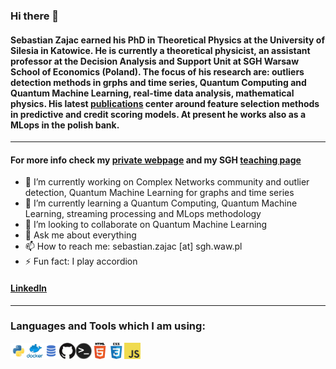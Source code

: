 ### Hi there 👋 

#### Sebastian Zajac earned his PhD in Theoretical Physics at the University of Silesia in Katowice. He is currently a theoretical physicist, an assistant professor at the Decision Analysis and Support Unit at SGH Warsaw School of Economics (Poland). The focus of his research are: outliers detection methods in grphs and time series, Quantum Computing and Quantum Machine Learning, real-time data analysis, mathematical physics. His latest [publications](https://scholar.google.pl/citations?user=Ttb9GbAAAAAJ&hl=pl) center around feature selection methods in predictive and credit scoring models. At present he works also as a MLops in the polish bank. 
---
#### For more info check my [private webpage](https://sebastianzajac.pl) and my SGH [teaching page](https://sebkaz-teaching.github.io)


- 🔭 I’m currently working on Complex Networks community and outlier detection, Quantum Machine Learning for graphs and time series
- 🌱 I’m currently learning a Quantum Computing, Quantum Machine Learning, streaming processing and MLops methodology
- 👯 I’m looking to collaborate on Quantum Machine Learning 
- 💬 Ask me about everything
- 📫 How to reach me: sebastian.zajac [at] sgh.waw.pl
- ⚡ Fun fact: I play accordion 


#### [LinkedIn](https://www.linkedin.com/in/sebastian-zając-b4b834b3)
---
### Languages and Tools which I am using:

<img align="left" alt="Python" width="26px" src="https://raw.githubusercontent.com/github/explore/80688e429a7d4ef2fca1e82350fe8e3517d3494d/topics/python/python.png" />
<img align="left" alt="Docker" width="26px" src="https://raw.githubusercontent.com/github/explore/80688e429a7d4ef2fca1e82350fe8e3517d3494d/topics/docker/docker.png" />
<img align="left" alt="SQL" width="26px" 
src="https://raw.githubusercontent.com/github/explore/80688e429a7d4ef2fca1e82350fe8e3517d3494d/topics/sql/sql.png" />
<img align="left" alt="GitHub" width="26px" src="https://raw.githubusercontent.com/github/explore/78df643247d429f6cc873026c0622819ad797942/topics/github/github.png" />
<img align="left" alt="Terminal" width="26px" src="https://raw.githubusercontent.com/github/explore/80688e429a7d4ef2fca1e82350fe8e3517d3494d/topics/terminal/terminal.png" />
<img align="left" alt="HTML5" width="26px" src="https://raw.githubusercontent.com/github/explore/80688e429a7d4ef2fca1e82350fe8e3517d3494d/topics/html/html.png" />
<img align="left" alt="CSS3" width="26px" src="https://raw.githubusercontent.com/github/explore/80688e429a7d4ef2fca1e82350fe8e3517d3494d/topics/css/css.png" />
<img align="left" alt="JavaScript" width="26px" src="https://raw.githubusercontent.com/github/explore/80688e429a7d4ef2fca1e82350fe8e3517d3494d/topics/javascript/javascript.png" />
